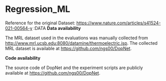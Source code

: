 # Regression_ML
Reference for the original Dataset: 
https://www.nature.com/articles/s41524-021-00564-y :DATA
**Data availability**

The MRL dataset used in the evaluations was manually collected from http://www.mrl.ucsb.edu:8080/datamine/thermoelectric.jsp. The collected MRL dataset is available at https://github.com/ngs00/DopNet.

**Code availability**

The source code of DopNet and the experiment scripts are publicly available at https://github.com/ngs00/DopNet.
